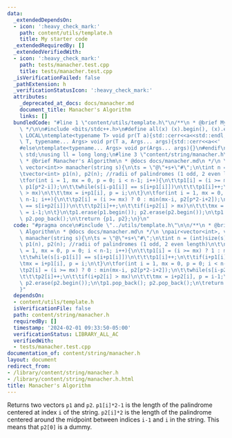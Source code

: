 ```yaml
---
data:
  _extendedDependsOn:
  - icon: ':heavy_check_mark:'
    path: content/utils/template.h
    title: My starter code
  _extendedRequiredBy: []
  _extendedVerifiedWith:
  - icon: ':heavy_check_mark:'
    path: tests/manacher.test.cpp
    title: tests/manacher.test.cpp
  _isVerificationFailed: false
  _pathExtension: h
  _verificationStatusIcon: ':heavy_check_mark:'
  attributes:
    _deprecated_at_docs: docs/manacher.md
    document_title: Manacher's Algorithm
    links: []
  bundledCode: "#line 1 \"content/utils/template.h\"\n/**\n * @brief My starter code\n\
    \ */\n\n#include <bits/stdc++.h>\n#define all(x) (x).begin(), (x).end()\n\n#ifdef\
    \ LOCAL\ntemplate<typename T> void pr(T a){std::cerr<<a<<std::endl;}\ntemplate<typename\
    \ T, typename... Args> void pr(T a, Args... args){std::cerr<<a<<' ',pr(args...);}\n\
    #else\ntemplate<typename... Args> void pr(Args... args){}\n#endif\n\nusing namespace\
    \ std;\nusing ll = long long;\n#line 3 \"content/string/manacher.h\"\n\n/**\n\
    \ * @brief Manacher's Algorithm\n * @docs docs/manacher.md\n */\n \npair<vector<int>,\
    \ vector<int>> manacher(string s){\n\ts = \"@\"+s+\"#\";\n\tint n = (int)size(s);\n\
    \tvector<int> p1(n), p2(n); //radii of palindromes (1 odd, 2 even length)\n\t\n\
    \tfor(int i = 1, mx = 0, p = 0; i < n-1; i++){\n\t\tp1[i] = (i >= mx) ? 1 : min(mx-i,\
    \ p1[p*2-i]);\n\t\twhile(s[i-p1[i]] == s[i+p1[i]])\n\t\t\tp1[i]++;\n\t\tif(i+p1[i]\
    \ > mx)\n\t\t\tmx = i+p1[i], p = i;\n\t}\n\tfor(int i = 1, mx = 0, p = 0; i <\
    \ n-1; i++){\n\t\tp2[i] = (i >= mx) ? 0 : min(mx-i, p2[p*2-i+2]);\n\t\twhile(s[i-p2[i]-1]\
    \ == s[i+p2[i]])\n\t\t\tp2[i]++;\n\t\tif(i+p2[i] > mx)\n\t\t\tmx = i+p2[i], p\
    \ = i-1;\n\t}\n\tp1.erase(p1.begin()); p2.erase(p2.begin());\n\tp1.pop_back();\
    \ p2.pop_back();\n\treturn {p1, p2};\n}\n"
  code: "#pragma once\n#include \"../utils/template.h\"\n\n/**\n * @brief Manacher's\
    \ Algorithm\n * @docs docs/manacher.md\n */\n \npair<vector<int>, vector<int>>\
    \ manacher(string s){\n\ts = \"@\"+s+\"#\";\n\tint n = (int)size(s);\n\tvector<int>\
    \ p1(n), p2(n); //radii of palindromes (1 odd, 2 even length)\n\t\n\tfor(int i\
    \ = 1, mx = 0, p = 0; i < n-1; i++){\n\t\tp1[i] = (i >= mx) ? 1 : min(mx-i, p1[p*2-i]);\n\
    \t\twhile(s[i-p1[i]] == s[i+p1[i]])\n\t\t\tp1[i]++;\n\t\tif(i+p1[i] > mx)\n\t\t\
    \tmx = i+p1[i], p = i;\n\t}\n\tfor(int i = 1, mx = 0, p = 0; i < n-1; i++){\n\t\
    \tp2[i] = (i >= mx) ? 0 : min(mx-i, p2[p*2-i+2]);\n\t\twhile(s[i-p2[i]-1] == s[i+p2[i]])\n\
    \t\t\tp2[i]++;\n\t\tif(i+p2[i] > mx)\n\t\t\tmx = i+p2[i], p = i-1;\n\t}\n\tp1.erase(p1.begin());\
    \ p2.erase(p2.begin());\n\tp1.pop_back(); p2.pop_back();\n\treturn {p1, p2};\n\
    }"
  dependsOn:
  - content/utils/template.h
  isVerificationFile: false
  path: content/string/manacher.h
  requiredBy: []
  timestamp: '2024-02-01 09:33:50-05:00'
  verificationStatus: LIBRARY_ALL_AC
  verifiedWith:
  - tests/manacher.test.cpp
documentation_of: content/string/manacher.h
layout: document
redirect_from:
- /library/content/string/manacher.h
- /library/content/string/manacher.h.html
title: Manacher's Algorithm
---
```

Returns two vectors `p1` and `p2`. `p1[i]*2-1` is the length of the palindrome centered at index `i` of the string.
`p2[i]*2` is the length of the palindrome centered around the midpoint between indices `i-1` and `i` in the string. This means that `p2[0]` is a dummy. 
